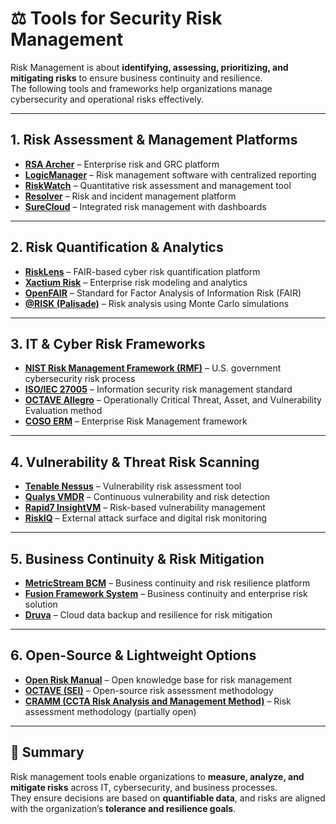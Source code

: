 # ⚖️ Tools for Security Risk Management

Risk Management is about **identifying, assessing, prioritizing, and mitigating risks** to ensure business continuity and resilience.  
The following tools and frameworks help organizations manage cybersecurity and operational risks effectively.  

---

## 1. Risk Assessment & Management Platforms
- [**RSA Archer**](https://www.rsa.com/en-us/products/integrated-risk-management/archer-suite) – Enterprise risk and GRC platform  
- [**LogicManager**](https://www.logicmanager.com) – Risk management software with centralized reporting  
- [**RiskWatch**](https://riskwatch.com) – Quantitative risk assessment and management tool  
- [**Resolver**](https://www.resolver.com) – Risk and incident management platform  
- [**SureCloud**](https://www.surecloud.com) – Integrated risk management with dashboards  

---

## 2. Risk Quantification & Analytics
- [**RiskLens**](https://www.risklens.com) – FAIR-based cyber risk quantification platform  
- [**Xactium Risk**](https://www.diligent.com/products/risk-management-software) – Enterprise risk modeling and analytics  
- [**OpenFAIR**](https://www.opengroup.org/certifications/openfair) – Standard for Factor Analysis of Information Risk (FAIR)  
- [**@RISK (Palisade)**](https://www.palisade.com/risk/) – Risk analysis using Monte Carlo simulations  

---

## 3. IT & Cyber Risk Frameworks
- [**NIST Risk Management Framework (RMF)**](https://csrc.nist.gov/projects/risk-management) – U.S. government cybersecurity risk process  
- [**ISO/IEC 27005**](https://www.iso.org/standard/75281.html) – Information security risk management standard  
- [**OCTAVE Allegro**](https://resources.sei.cmu.edu/library/asset-view.cfm?assetid=9665) – Operationally Critical Threat, Asset, and Vulnerability Evaluation method  
- [**COSO ERM**](https://www.coso.org/Pages/erm-integratedframework.aspx) – Enterprise Risk Management framework  

---

## 4. Vulnerability & Threat Risk Scanning
- [**Tenable Nessus**](https://www.tenable.com/products/nessus) – Vulnerability risk assessment tool  
- [**Qualys VMDR**](https://www.qualys.com/apps/vulnerability-management-detection-response/) – Continuous vulnerability and risk detection  
- [**Rapid7 InsightVM**](https://www.rapid7.com/products/insightvm/) – Risk-based vulnerability management  
- [**RiskIQ**](https://www.riskiq.com) – External attack surface and digital risk monitoring  

---

## 5. Business Continuity & Risk Mitigation
- [**MetricStream BCM**](https://www.metricstream.com) – Business continuity and risk resilience platform  
- [**Fusion Framework System**](https://www.fusionrm.com) – Business continuity and enterprise risk solution  
- [**Druva**](https://www.druva.com) – Cloud data backup and resilience for risk mitigation  

---

## 6. Open-Source & Lightweight Options
- [**Open Risk Manual**](https://openriskmanual.org) – Open knowledge base for risk management  
- [**OCTAVE (SEI)**](https://resources.sei.cmu.edu/library/asset-view.cfm?assetid=9665) – Open-source risk assessment methodology  
- [**CRAMM (CCTA Risk Analysis and Management Method)**](https://www.cramm.com) – Risk assessment methodology (partially open)  

---

## 📌 Summary
Risk management tools enable organizations to **measure, analyze, and mitigate risks** across IT, cybersecurity, and business processes.  
They ensure decisions are based on **quantifiable data**, and risks are aligned with the organization’s **tolerance and resilience goals**.  

